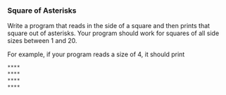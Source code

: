 ### Square of Asterisks

Write a program that reads in the side of a square and then prints that square out of asterisks. Your program should work for squares of all side sizes between 1 and 20. 

For example, if your program reads a size of 4, it should print

```html
****
****
****
****
```